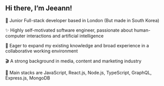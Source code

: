 ## Hi there, I’m Jeeann!

🌱 Junior Full-stack developer based in London (But made in South Korea)

✨ Highly self-motivated software engineer, passionate about human-computer interactions and artificial intelligence

🦕 Eager to expand my existing knowledge and broad experience in a collaborative working environment

🎬 A strong background in media, content and marketing industry

🤖 Main stacks are JavaScript, React.js, Node.js, TypeScript, GraphQL, Express.js, MongoDB



